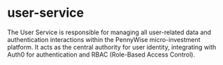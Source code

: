 # user-service
The User Service is responsible for managing all user-related data and authentication interactions within the PennyWise micro-investment platform. It acts as the central authority for user identity, integrating with Auth0 for authentication and RBAC (Role-Based Access Control).
